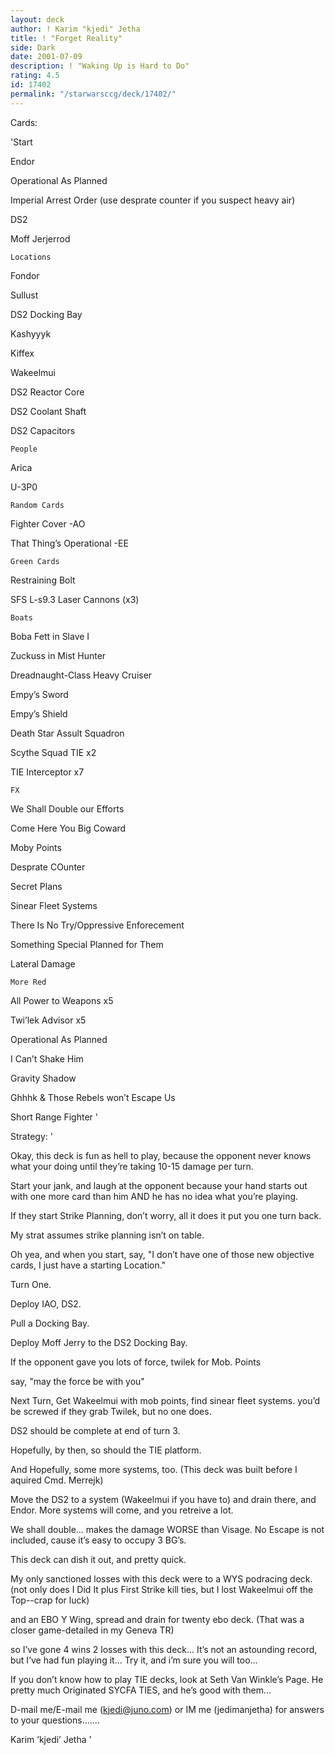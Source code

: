 ```yaml
---
layout: deck
author: ! Karim "kjedi" Jetha
title: ! "Forget Reality"
side: Dark
date: 2001-07-09
description: ! "Waking Up is Hard to Do"
rating: 4.5
id: 17402
permalink: "/starwarsccg/deck/17402/"
---
```

Cards: 

'Start

Endor

Operational As Planned

Imperial Arrest Order (use desprate counter if you suspect heavy air)

DS2

Moff Jerjerrod


	Locations

Fondor

Sullust

DS2 Docking Bay

Kashyyyk

Kiffex

Wakeelmui

DS2 Reactor Core

DS2 Coolant Shaft

DS2 Capacitors


	People

Arica

U-3P0


	Random Cards

Fighter Cover -AO

That Thing’s Operational -EE


	Green Cards

Restraining Bolt

SFS L-s9.3 Laser Cannons (x3)


	Boats

Boba Fett in Slave I

Zuckuss in Mist Hunter

Dreadnaught-Class Heavy Cruiser

Empy’s Sword

Empy’s Shield

Death Star Assult Squadron

Scythe Squad TIE x2

TIE Interceptor x7


	FX

We Shall Double our Efforts

Come Here You Big Coward

Moby Points

Desprate COunter

Secret Plans

Sinear Fleet Systems

There Is No Try/Oppressive Enforecement

Something Special Planned for Them

Lateral Damage


	More Red

All Power to Weapons x5

Twi’lek Advisor x5

Operational As Planned

I Can’t Shake Him

Gravity Shadow

Ghhhk & Those Rebels won’t Escape Us

Short Range Fighter '

Strategy: '

 
Okay, this deck is fun as hell to play, because the opponent never knows what your doing until they’re taking 10-15 damage per turn.


Start your jank, and laugh at the opponent because your hand starts out with one more card than him AND he has no idea what you’re playing.

If they start Strike Planning, don’t worry, all it does it put you one turn back.

My strat assumes strike planning isn’t on table.


Oh yea, and when you start, say, "I don’t have one of those new objective cards, I just have a starting Location." 


Turn One.

Deploy IAO, DS2.

Pull a Docking Bay.

Deploy Moff Jerry to the DS2 Docking Bay.

If the opponent gave you lots of force, twilek for Mob. Points

say, "may the force be with you"


Next Turn, Get Wakeelmui with mob points, find sinear fleet systems.  you’d be screwed if they grab Twilek, but no one does.


DS2 should be complete at end of turn 3.  

Hopefully, by then, so should the TIE platform.

And Hopefully, some more systems, too. (This deck was built before I aquired Cmd. Merrejk)


Move the DS2 to a system (Wakeelmui if you have to) and drain there, and Endor.  More systems will come, and you retreive a lot.

We shall double... makes the damage WORSE than Visage.  No Escape is not included, cause it’s easy to occupy 3 BG’s.

This deck can dish it out, and pretty quick.


My only sanctioned losses with this deck were to a WYS podracing deck. (not only does I Did It plus First Strike kill ties, but I lost Wakeelmui off the Top--crap for luck)

and an EBO Y Wing, spread and drain for twenty ebo deck.  (That was a closer game-detailed in my Geneva TR)

so I’ve gone 4 wins 2 losses with this deck... It’s not an astounding record, but I’ve had fun playing it... Try it, and i’m sure you will too...


If you don’t know how to play TIE decks, look at Seth Van Winkle’s Page.  He pretty much Originated SYCFA TIES, and he’s good with them...


D-mail me/E-mail me (kjedi@juno.com) or IM me (jedimanjetha) for answers to your questions.......


Karim ’kjedi’ Jetha '

